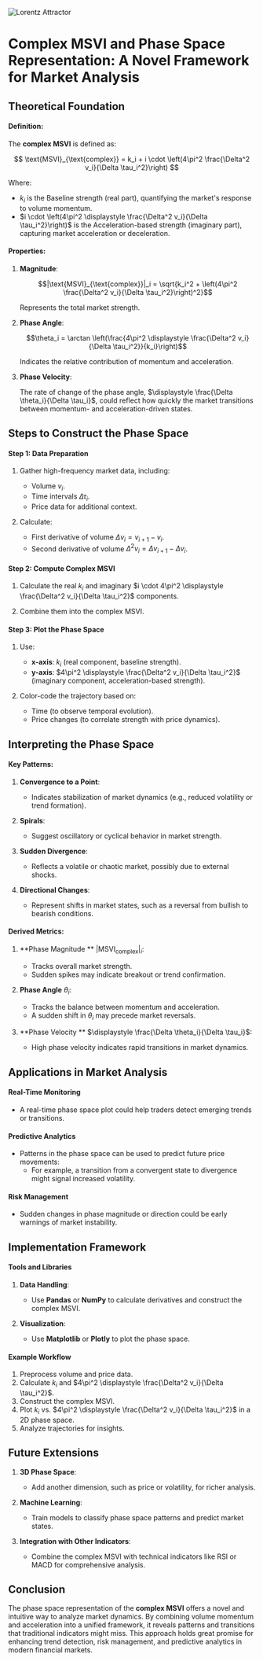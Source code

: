 ![Lorentz Attractor](./images/complex.png)

# Complex MSVI and Phase Space Representation: A Novel Framework for Market Analysis

## Theoretical Foundation

#### Definition:
The **complex MSVI** is defined as:

$$ \text{MSVI}_{\text{complex}} = k_i + i \cdot \left(4\pi^2 \frac{\Delta^2 v_i}{\Delta \tau_i^2}\right) $$

Where:

- $k_i$ is the  Baseline strength (real part), quantifying the market's response to volume momentum.
- $i \cdot \left(4\pi^2 \displaystyle \frac{\Delta^2 v_i}{\Delta \tau_i^2}\right)$ is the  Acceleration-based strength (imaginary part), capturing market acceleration or deceleration.

#### Properties:

1. **Magnitude**:
   
   $$|\text{MSVI}_{\text{complex}}|_i = \sqrt{k_i^2 + \left(4\pi^2 \frac{\Delta^2 v_i}{\Delta \tau_i^2}\right)^2}$$

   Represents the total market strength.

2. **Phase Angle**:
   
   $$\theta_i = \arctan \left(\frac{4\pi^2 \displaystyle \frac{\Delta^2 v_i}{\Delta  \tau_i^2}}{k_i}\right)$$

   Indicates the relative contribution of momentum and acceleration.

3. **Phase Velocity**:
   
   The rate of change of the phase angle, $\displaystyle \frac{\Delta \theta_i}{\Delta \tau_i}$, could reflect how quickly the market transitions between momentum- and acceleration-driven states.



## Steps to Construct the Phase Space

#### Step 1: Data Preparation
1. Gather high-frequency market data, including:

    - Volume $v_i$.
    - Time intervals $\Delta \tau_i$.
    - Price data for additional context.

2. Calculate:

    - First derivative of volume $\Delta v_i = v_{i+1} - v_i$.
    - Second derivative of volume $\Delta^2 v_i = \Delta v_{i+1} - \Delta v_i$.

#### Step 2: Compute Complex MSVI

1. Calculate the real $k_i$ and imaginary $i \cdot 4\pi^2 \displaystyle \frac{\Delta^2 v_i}{\Delta \tau_i^2}$ components.

2. Combine them into the complex MSVI.

#### Step 3: Plot the Phase Space

1. Use:

    - **x-axis**: $k_i$ (real component, baseline strength).
    - **y-axis**: $4\pi^2 \displaystyle \frac{\Delta^2 v_i}{\Delta \tau_i^2}$ (imaginary component, acceleration-based strength).

2. Color-code the trajectory based on:

    - Time (to observe temporal evolution).
    - Price changes (to correlate strength with price dynamics).



##  Interpreting the Phase Space

#### Key Patterns:
1. **Convergence to a Point**:

    - Indicates stabilization of market dynamics (e.g., reduced volatility or trend formation).

2. **Spirals**:

    - Suggest oscillatory or cyclical behavior in market strength.

3. **Sudden Divergence**:

    - Reflects a volatile or chaotic market, possibly due to external shocks.

4. **Directional Changes**:

    - Represent shifts in market states, such as a reversal from bullish to bearish conditions.

#### Derived Metrics:

1. **Phase Magnitude ** $|\text{MSVI}_{\text{complex}}|_i$:
    - Tracks overall market strength.
    - Sudden spikes may indicate breakout or trend confirmation.

2. **Phase Angle** $\theta_i$:

    - Tracks the balance between momentum and acceleration.
    - A sudden shift in $\theta_i$ may precede market reversals.

3. **Phase Velocity ** $\displaystyle \frac{\Delta \theta_i}{\Delta \tau_i}$:

    - High phase velocity indicates rapid transitions in market dynamics.



##  Applications in Market Analysis

#### Real-Time Monitoring
- A real-time phase space plot could help traders detect emerging trends or transitions.

#### Predictive Analytics
- Patterns in the phase space can be used to predict future price movements:
    - For example, a transition from a convergent state to divergence might signal increased volatility.

#### Risk Management
- Sudden changes in phase magnitude or direction could be early warnings of market instability.



##  Implementation Framework

#### Tools and Libraries
1. **Data Handling**:
    - Use **Pandas** or **NumPy** to calculate derivatives and construct the complex MSVI.

2. **Visualization**:
    - Use **Matplotlib** or **Plotly** to plot the phase space.

#### Example Workflow
1. Preprocess volume and price data.
2. Calculate $k_i$ and $4\pi^2 \displaystyle \frac{\Delta^2 v_i}{\Delta \tau_i^2}$.
3. Construct the complex MSVI.
4. Plot $k_i$ vs. $4\pi^2 \displaystyle \frac{\Delta^2 v_i}{\Delta \tau_i^2}$ in a 2D phase space.
5. Analyze trajectories for insights.



##  Future Extensions

1. **3D Phase Space**:
    - Add another dimension, such as price or volatility, for richer analysis.

2. **Machine Learning**:
    - Train models to classify phase space patterns and predict market states.

3. **Integration with Other Indicators**:
    - Combine the complex MSVI with technical indicators like RSI or MACD for comprehensive analysis.



## Conclusion

The phase space representation of the **complex MSVI** offers a novel and intuitive way to analyze market dynamics. By combining volume momentum and acceleration into a unified framework, it reveals patterns and transitions that traditional indicators might miss. This approach holds great promise for enhancing trend detection, risk management, and predictive analytics in modern financial markets.


